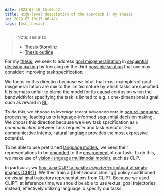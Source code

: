```yaml
---
date: 2023-07-10 15:06:42
title: High-level description of the approach in my thesis
id: 2023-07-10t15-06-42z
tags: [msc_thesis]
---
```


> Note: see also
>
> - [Thesis Storyline](./2023-08-03t16-35-31z.md)
> - [Thesis outline](./2023-08-17t09-59-48z.md)

For my [thesis](./2023-07-10t14-32-02z.md), we seek to address
[goal misgeneralization](./2023-07-10t14-38-57z.md) in
[sequential decision making](./2023-04-11t15-08-41z.md) by focusing on the third
[possible solution](./2023-07-10t15-08-32z.md) that one may consider: improving
task specification.

We focus on this direction because we intuit that most examples of goal
misgeneralization are due to the limited nature by which tasks are specified. It
is perhaps unfair to blame the model for its causal confusion when the bandwidth
for specifying the task is limited to e.g. a one-dimensional signal such as
reward in [RL](./2022-10-20t15-15-55z.md).

To do this, we choose to leverage recent advancements in
[natural language processing](./2021-12-20t10-52-27z.md), leading us to
[language-informed sequential decision making](./2023-04-11t15-01-36z.md). We
choose this direction because we view task specification as a _communication_
between task requester and task executor. For communicative intents, natural
language provides the most expressive potential.

To be able to use pretrained [language models](./2021-12-20t11-06-56z.md), we
need their representations to be [grounded](./2023-04-17t11-15-58z.md) to the
[environment](./2022-10-21t12-12-18z.md) of our task. To do this, we make use of
[vision-language multimodal models](./2023-04-17t15-31-08z.md), such as CLIP.

In particular, we
[fine-tune CLIP to handle _trajectories_ instead of single images (CLIPT)](./2023-07-10t16-36-37z.md).
We then train a [[behavioural cloning]] policy conditioned on visual goal
trajectory representations from CLIPT. Because we used CLIPT, at inference time,
we should be able to use textual goal trajectories instead, effectively
utilizing language to specify our tasks.
